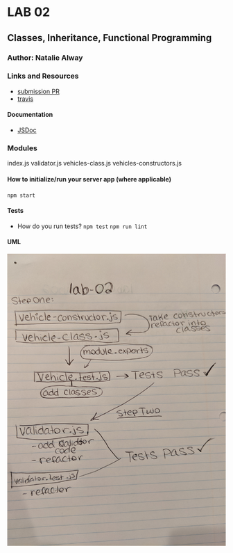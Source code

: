 # LAB 02

## Classes, Inheritance, Functional Programming

### Author: Natalie Alway

### Links and Resources
* [submission PR](https://github.com/nataliealway-401-advanced-javascript/lab-02-classes/pull/1)
* [travis](https://www.travis-ci.com/nataliealway-401-advanced-javascript/lab-02-classes)


#### Documentation
* [JSDoc]()

### Modules
index.js
validator.js
vehicles-class.js
vehicles-constructors.js


#### How to initialize/run your server app (where applicable)
`npm start`

  
#### Tests
* How do you run tests?
`npm test` `npm run lint`

#### UML
![UML](assets/IMG_20200107_185730_1.jpg)
